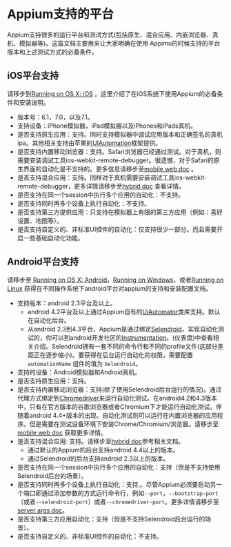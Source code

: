 # Appium支持的平台

Appium支持很多的运行平台和测试方式(包括原生、混合应用、内嵌浏览器、真机、模拟器等)。这篇文档主要用来让大家明确在使用
Appimu的时候支持的平台版本和上述测试方式的必备条件。

## iOS平台支持

请移步到[Running on OS X: iOS](running-on-osx.cn.md) 。这里介绍了在iOS系统下使用Appium的必备条件和安装说明。

* 版本号：6.1，7.0，以及7.1。
* 支持设备：iPhone模拟器，iPad模拟器以及iPhones和iPads真机。
* 是否支持原生应用：支持。同时支持模拟器中调试应用版本和正确签名的真机ipa。其他相关支持由苹果的[UIAutomation](https://developer.apple.com/library/ios/documentation/DeveloperTools/Reference/UIAutomationRef/_index.html)框架提供。
* 是否支持内置移动浏览器：支持。Safari浏览器已经通过测试。对于真机，则需要安装调试工具ios-webkit-remote-debugger。很遗憾，对于Safari的原生界面的自动化是不支持的。更多信息请移步至[mobile web doc](/docs/cn/writing-running-appium/mobile-web.cn.md) 。
* 是否支持混合应用：支持。同样对于真机需要安装调试工具ios-webkit-remote-debugger，更多详情请移步至[hybrid doc](/docs/cn/advanced-concepts/hybrid.cn.md) 查看详情。
* 是否支持在同一个session中执行多个应用的自动化：不支持。
* 是否支持同时再多个设备上执行自动化：不支持。
* 是否支持第三方提供应用：只支持在模拟器上有限的第三方应用（例如：喜好设置、地图等）。
* 是否支持自定义的、非标准UI控件的自动化：仅支持很少一部分。而且需要开启一些基础自动化功能。

## Android平台支持

请移步至 [Running on OS X: Android](running-on-osx.cn.md)，[Running on Windows](running-on-windows.cn.md)，或者[Running on Linux](running-on-linux.cn.md) 获得在不同操作系统下android平台对appium的支持和安装配置文档。

* 支持版本：android 2.3平台及以上。
  * android 4.2平台及以上通过Appium自有的[UiAutomator](http://developer.android.com/tools/help/uiautomator/index.html)类库支持。默认在自动化后台。
  * 从android 2.3到4.3平台，Appium是通过绑定[Selendroid](http://selendroid.io)，实现自动化测试的，你可以到android开发社区的[Instrumentation](http://developer.android.com/reference/android/app/Instrumentation.html)。(仪表盘)中查看相关介绍。Selendroid拥有一套不同的命令行和不同的profile文件(这部分差距正在逐步缩小)。要获得在后台运行自动化的权限，需要配置`automationName` 组件的值为 `Selendroid`。
* 支持的设备：Android模拟器和Android真机。
* 是否支持原生应用：支持。
* 是否支持内置移动浏览器：支持(除了使用Selendroid后台运行的情况)。通过代理方式绑定到[Chromedriver](https://code.google.com/p/selenium/wiki/ChromeDriver)来运行自动化测试。在android4.2和4.3版本中，只有在官方版本的谷歌浏览器或者Chromium下才能运行自动化测试。伴随着android 4.4+版本的出现。自动化测试则可以运行在内置浏览器的应用程序。但是需要在测试设备环境下安装Chrome/Chromium/浏览器。请移步至[mobile web doc](/docs/cn/writing-running-appium/mobile-web.cn.md) 获取更多详情。
* 是否支持混合应用: 支持。请移步至[hybrid doc](/docs/cn/advanced-concepts/hybrid.cn.md)参考相关文档。
  * 通过默认的Appium的后台支持android 4.4以上的版本。
  * 通过Selendroid的后台支持android 2.3以上的版本。
* 是否支持在同一个session中执行多个应用的自动化：支持（但是不支持使用Selendroid后台的场景）。
* 是否支持同时再多个设备上执行自动化：支持,。尽管Appium必须要启动另一个端口即通过添加参数的方式运行命令行，例如`--port`，`--bootstrap-port`（或者`--selendroid-port`）或者`--chromedriver-port`。更多详情请移步至[server args doc](/docs/cn/writing-running-appium/server-args.cn.md)。
* 是否支持第三方应用自动化：支持（但是不支持Selendroid后台运行的场景）。
* 是否支持自定义的、非标准UI控件的自动化：不支持。
